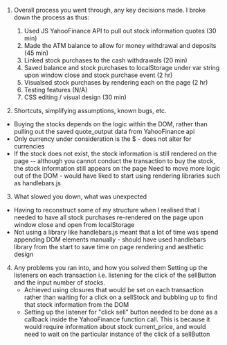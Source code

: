 1. Overall process you went through, any key decisions made.
I broke down the process as thus:
	1. Used JS YahooFinance API to pull out stock information quotes (30 min)
	2. Made the ATM balance to allow for money withdrawal and deposits (45 min)
	3. Linked stock purchases to the cash withdrawals (20 min)
	4. Saved balance and stock purchases to localStorage under var string upon window close and stock purchase event (2 hr)
	5. Visualsed stock purchases by rendering each on the page (2 hr)
	6. Testing features (N/A)
	7. CSS editing / visual design (30 min)

2. Shortcuts, simplifying assumptions, known bugs, etc.
* Buying the stocks depends on the logic within the DOM, rather than pulling out the saved quote_output data from YahooFinance api
* Only currency under consideration is the $ - does not alter for currencies
* If the stock does not exist, the stock information is still rendered on the page -- although you cannot conduct the transaction to buy the stock, the stock information still appears on the page
Need to move more logic out of the DOM - would have liked to start using rendering libraries such as handlebars.js 

3. What slowed you down, what was unexpected
* Having to reconstruct some of my structure when I realised that I needed to have all stock purchases re-rendered on the page upon window close and open from localStorage
* Not using a library like handlebars.js meant that a lot of time was spend appending DOM elements manually - should have used handlebars library from the start to save time on page rendering and aesthetic design

4. Any problems you ran into, and how you solved them
Setting up the listeners on each transaction i.e. listening for the click of the sellButton and the input number of stocks. 
	* Achieved using closures that would be set on each transaction rather than waiting for a click on a sellStock and bubbling up to find that stock information from the DOM
	* Setting up the listener for "click sell" button needed to be done as a callback inside the YahooFinance function call. This is because it would require information about stock current_price, and would need to wait on the particular instance of the click of a sellButton

